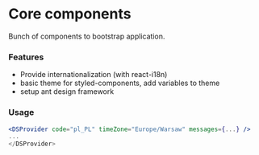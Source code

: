 # Core components

Bunch of components to bootstrap application.

### Features

- Provide internationalization (with react-i18n)
- basic theme for styled-components, add variables to theme
- setup ant design framework

### Usage

```jsx harmony
<DSProvider code="pl_PL" timeZone="Europe/Warsaw" messages={...} />
...
</DSProvider>
```
